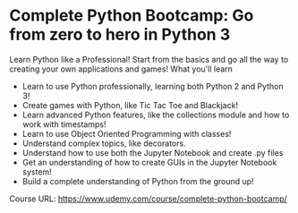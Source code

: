 # Complete Python Bootcamp: Go from zero to hero in Python 3
Learn Python like a Professional! Start from the basics and go all the way to creating your own applications and games!
What you'll learn
- Learn to use Python professionally, learning both Python 2 and Python 3!
- Create games with Python, like Tic Tac Toe and Blackjack!
- Learn advanced Python features, like the collections module and how to work with timestamps!
- Learn to use Object Oriented Programming with classes!
- Understand complex topics, like decorators.
- Understand how to use both the Jupyter Notebook and create .py files
- Get an understanding of how to create GUIs in the Jupyter Notebook system!
- Build a complete understanding of Python from the ground up!

Course URL: https://www.udemy.com/course/complete-python-bootcamp/
